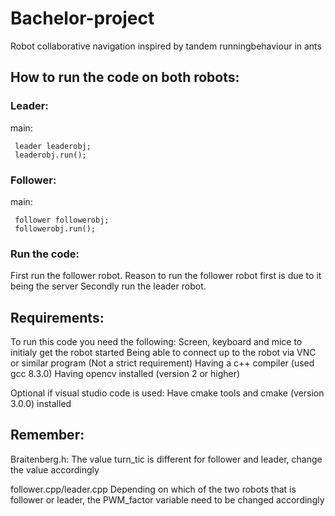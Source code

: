 # Bachelor-project
Robot collaborative navigation inspired by tandem runningbehaviour in ants

## How to run the code on both robots:
### Leader:
main:
```
 leader leaderobj;
 leaderobj.run();
``` 
### Follower:
main:
```
 follower followerobj;
 followerobj.run();
```

### Run the code:
First run the follower robot. Reason to run the follower robot first is due to it being the server
Secondly run the leader robot. 

## Requirements:
To run this code you need the following:
Screen, keyboard and mice to initialy get the robot started
Being able to connect up to the robot via VNC or similar program (Not a strict requirement)
Having a c++ compiler (used gcc 8.3.0)
Having opencv installed (version 2 or higher)

Optional if visual studio code is used:
Have cmake tools and cmake (version 3.0.0) installed

## Remember:
Braitenberg.h:
The value turn_tic is different for follower and leader, change the value accordingly

follower.cpp/leader.cpp
Depending on which of the two robots that is follower or leader, the PWM_factor variable need to be changed accordingly